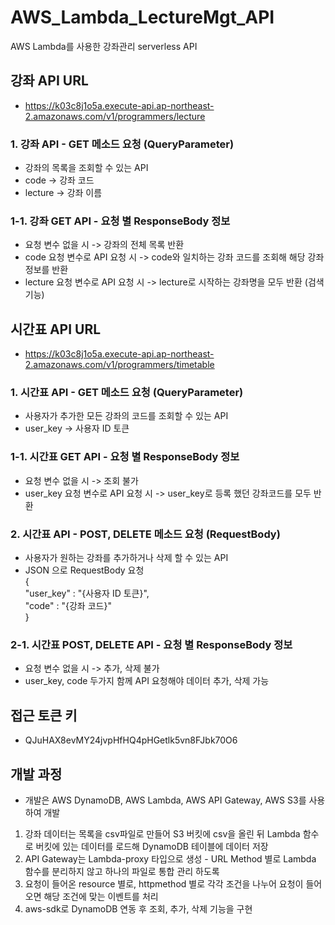 # AWS_Lambda_LectureMgt_API
AWS Lambda를 사용한 강좌관리 serverless API

## 강좌 API URL
- https://k03c8j1o5a.execute-api.ap-northeast-2.amazonaws.com/v1/programmers/lecture

### 1. 강좌 API - GET 메소드 요청 (QueryParameter)
- 강좌의 목록을 조회할 수 있는 API 
- code -> 강좌 코드
- lecture -> 강좌 이름

### 1-1. 강좌 GET API - 요청 별 ResponseBody 정보
- 요청 변수 없을 시 -> 강좌의 전체 목록 반환
- code 요청 변수로 API 요청 시 -> code와 일치하는 강좌 코드를 조회해 해당 강좌 정보를 반환
- lecture 요청 변수로 API 요청 시 -> lecture로 시작하는 강좌명을 모두 반환 (검색 기능)

## 시간표 API URL
- https://k03c8j1o5a.execute-api.ap-northeast-2.amazonaws.com/v1/programmers/timetable

### 1. 시간표 API - GET 메소드 요청 (QueryParameter)
- 사용자가 추가한 모든 강좌의 코드를 조회할 수 있는 API
- user_key -> 사용자 ID 토큰

### 1-1. 시간표 GET API - 요청 별 ResponseBody 정보
- 요청 변수 없을 시 -> 조회 불가
- user_key 요청 변수로 API 요청 시 -> user_key로 등록 했던 강좌코드를 모두 반환

### 2. 시간표 API - POST, DELETE 메소드 요청 (RequestBody)
- 사용자가 원하는 강좌를 추가하거나 삭제 할 수 있는 API
- JSON 으로 RequestBody 요청<br>
  {<br>
    "user_key" : "{사용자 ID 토큰}",<br>
    "code" : "{강좌 코드}"<br>
  }
  
### 2-1. 시간표 POST, DELETE API - 요청 별 ResponseBody 정보
- 요청 변수 없을 시 -> 추가, 삭제 불가
- user_key, code 두가지 함께 API 요청해야 데이터 추가, 삭제 가능

## 접근 토큰 키
- QJuHAX8evMY24jvpHfHQ4pHGetlk5vn8FJbk70O6

## 개발 과정
- 개발은 AWS DynamoDB, AWS Lambda, AWS API Gateway, AWS S3를 사용하여 개발
1. 강좌 데이터는 목록을 csv파일로 만들어 S3 버킷에 csv을 올린 뒤 Lambda 함수로 버킷에 있는 데이터를 로드해 DynamoDB 테이블에 데이터 저장
2. API Gateway는 Lambda-proxy 타입으로 생성 - URL Method 별로 Lambda 함수를 분리하지 않고 하나의 파일로 통합 관리 하도록
3. 요청이 들어온 resource 별로, httpmethod 별로 각각 조건을 나누어 요청이 들어오면 해당 조건에 맞는 이벤트를 처리
4. aws-sdk로 DynamoDB 연동 후 조회, 추가, 삭제 기능을 구현
